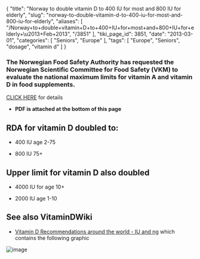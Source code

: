 {
    "title": "Norway to double vitamin D to 400 IU for most and 800 IU for elderly",
    "slug": "norway-to-double-vitamin-d-to-400-iu-for-most-and-800-iu-for-elderly",
    "aliases": [
        "/Norway+to+double+vitamin+D+to+400+IU+for+most+and+800+IU+for+elderly+\u2013+Feb+2013",
        "/3851"
    ],
    "tiki_page_id": 3851,
    "date": "2013-03-01",
    "categories": [
        "Seniors",
        "Europe"
    ],
    "tags": [
        "Europe",
        "Seniors",
        "dosage",
        "vitamin d"
    ]
}


### The Norwegian Food Safety Authority has requested the Norwegian Scientific Committee for Food Safety (VKM) to evaluate the national maximum limits for vitamin A and vitamin D in food supplements.

[CLICK HERE](http://www.english.vkm.no/eway/default.aspx?pid=278&trg=Content_6390&Content_6390=6393:1894292::0:6745:3:::0:0) for details

*  **PDF is attached at the bottom of this page** 

## RDA for vitamin D doubled to:

* 400 IU age 2-75

* 800 IU 75+

## Upper limit for vitamin D also doubled

* 4000 IU for age 10+

* 2000 IU age 1-10

## See also VitaminDWiki

* [Vitamin D Recommendations around the world - IU and ng](/posts/vitamin-d-recommendations-around-the-world-iu-and-ng) which contains the following graphic

<img src="/attachments/d3.mock.jpg" alt="image">